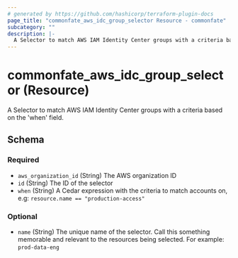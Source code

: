 ```yaml
---
# generated by https://github.com/hashicorp/terraform-plugin-docs
page_title: "commonfate_aws_idc_group_selector Resource - commonfate"
subcategory: ""
description: |-
  A Selector to match AWS IAM Identity Center groups with a criteria based on the 'when' field.
---
```


# commonfate_aws_idc_group_selector (Resource)

A Selector to match AWS IAM Identity Center groups with a criteria based on the 'when' field.



<!-- schema generated by tfplugindocs -->
## Schema

### Required

- `aws_organization_id` (String) The AWS organization ID
- `id` (String) The ID of the selector
- `when` (String) A Cedar expression with the criteria to match accounts on, e.g: `resource.name == "production-access"`

### Optional

- `name` (String) The unique name of the selector. Call this something memorable and relevant to the resources being selected. For example: `prod-data-eng`


